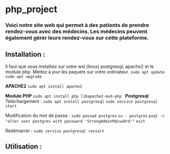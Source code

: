 # php_project
### Voici notre site web qui permet à des patients de prendre rendez-vous avec des médecins. Les médecins peuvent également gérer leurs rendez-vous sur cette plateforme.
## Installation :
Il faut que vous installiez sur votre wsl (linux) postgresql, apache2 et le module php.
Mettez à jour les paquets sur votre ordinateur.
`sudo apt update`
`sudo apt upgrade`

**APACHE2**
`sudo apt install apache2`

**Module PHP**
`sudo apt install php libapache2-mod-php`
&nbsp;
**Postgresql**
Téléchargement :
`sudo apt install postgresql`
`sudo service postgresql start`

Modification du mot de passe :
`sudo passwd postgres`
`su - postgres`
`psql -c "alter user postgres with password 'StrongAdminP@ssw0rd'"`
`exit`

Redémarrer :
`sudo service postgresql restart`

## Utilisation :
